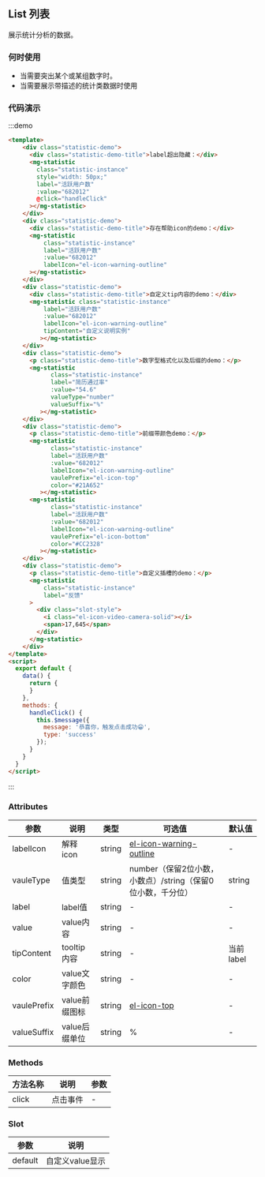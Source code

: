 ## List 列表

展示统计分析的数据。

### 何时使用

+ 当需要突出某个或某组数字时。
+ 当需要展示带描述的统计类数据时使用

### 代码演示
:::demo 
```html
<template>
    <div class="statistic-demo">
      <div class="statistic-demo-title">label超出隐藏：</div>
      <mg-statistic 
        class="statistic-instance" 
        style="width: 50px;" 
        label="活跃用户数" 
        :value="682012" 
        @click="handleClick"
      ></mg-statistic>
    </div>
    <div class="statistic-demo">
      <div class="statistic-demo-title">存在帮助icon的demo：</div>
      <mg-statistic 
          class="statistic-instance"
          label="活跃用户数" 
          :value="682012"
          labelIcon="el-icon-warning-outline"
      ></mg-statistic>
    </div>
    <div class="statistic-demo">
      <div class="statistic-demo-title">自定义tip内容的demo：</div>
      <mg-statistic class="statistic-instance"
          label="活跃用户数" 
          :value="682012" 
          labelIcon="el-icon-warning-outline" 
          tipContent="自定义说明实例"
         ></mg-statistic>
    </div>
    <div class="statistic-demo">
      <p class="statistic-demo-title">数字型格式化以及后缀的demo：</p>
      <mg-statistic 
            class="statistic-instance"
            label="简历通过率" 
            :value="54.6" 
            valueType="number" 
            valueSuffix="%"
         ></mg-statistic>
    </div>
    <div class="statistic-demo">
      <p class="statistic-demo-title">前缀带颜色demo：</p>
      <mg-statistic 
            class="statistic-instance"
            label="活跃用户数" 
            :value="682012" 
            labelIcon="el-icon-warning-outline" 
            vaulePrefix="el-icon-top" 
            color="#21A652"
         ></mg-statistic>
      <mg-statistic 
            class="statistic-instance"
            label="活跃用户数" 
            :value="682012" 
            labelIcon="el-icon-warning-outline" 
            vaulePrefix="el-icon-bottom"  
            color="#CC2328"
         ></mg-statistic>
    </div>
    <div class="statistic-demo">
      <p class="statistic-demo-title">自定义插槽的demo：</p>
      <mg-statistic 
          class="statistic-instance"
          label="反馈"
      >
        <div class="slot-style">
          <i class="el-icon-video-camera-solid"></i>
          <span>17,645</span>
        </div>
      </mg-statistic>
    </div>
</template>
<script>
  export default {
    data() {
      return {
      }
    },
    methods: {
      handleClick() {
        this.$message({
          message: '恭喜你，触发点击成功😁',
          type: 'success'
        });
      }
    }
  }
</script>
````
:::


### Attributes
| 参数        | 说明          | 类型   | 可选值                                                                         | 默认值    |
| ----------- | ------------- | ------ | ------------------------------------------------------------------------------ | --------- |
| labelIcon   | 解释icon      | string | [el-icon-warning-outline](https://element.eleme.cn/2.0/#/zh-CN/component/iocn) | -         |
| vauleType   | 值类型        | string | number（保留2位小数，小数点）/string（保留0位小数，千分位）                    | string    |
| label       | label值       | string | -                                                                              | -         |
| value       | value内容     | string | -                                                                              | -         |
| tipContent  | tooltip内容   | string | -                                                                              | 当前label |
| color       | value文字颜色 | string | -                                                                              | -         |
| vaulePrefix | value前缀图标 | string | [el-icon-top](https://element.eleme.cn/2.0/#/zh-CN/component/iocn)             | -         |
| valueSuffix | value后缀单位 | string | %                                                                              | -         |

### Methods
| 方法名称 | 说明     | 参数 |
| -------- | -------- | ---- |
| click    | 点击事件 | -    |


### Slot
| 参数    | 说明            |
| ------- | --------------- |
| default | 自定义value显示 |
